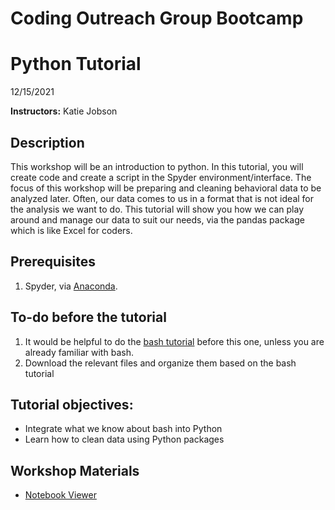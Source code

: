 # Coding Outreach Group Bootcamp
# Python Tutorial
12/15/2021

__**Instructors:**__ Katie Jobson


## Description
This workshop will be an introduction to python. In this tutorial, you will create code and create a script in the Spyder environment/interface. The focus of this workshop will be preparing and cleaning behavioral data to be analyzed later. Often, our data comes to us in a format that is not ideal for the analysis we want to do. This tutorial will show you how we can play around and manage our data to suit our needs, via the pandas package which is like Excel for coders.

## Prerequisites
1. Spyder, via [Anaconda](https://www.anaconda.com/products/individual#Downloads).

## To-do before the tutorial
1. It would be helpful to do the [bash tutorial](https://github.com/TU-Coding-Outreach-Group/intro-to-coding-2021//tree/main/bash) before this one, unless you are already familiar with bash.
2. Download the relevant files and organize them based on the bash tutorial

## Tutorial objectives:
- Integrate what we know about bash into Python
- Learn how to clean data using Python packages

## Workshop Materials
- [Notebook Viewer](https://tu-coding-outreach-group.github.io/intro-to-coding-2021/python/index.html)

